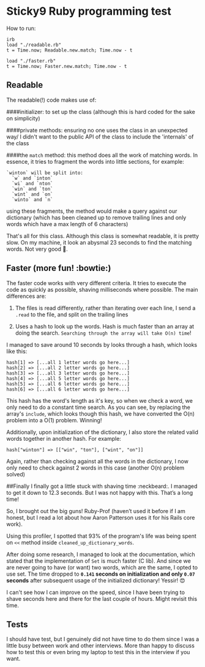 # Sticky9 Ruby programming test

How to run:

    irb
    load "./readable.rb"
    t = Time.now; Readable.new.match; Time.now - t

    load "./faster.rb"
    t = Time.now; Faster.new.match; Time.now - t


## Readable
The readable(!) code makes use of:

####initializer:
  to set up the class (although this is hard coded for the sake on simplicity)

####private methods:
  ensuring no one uses the class in an unexpected way/ I didn't want to the public API of the class to include the 'internals' of the class

####the `match` method:
  this method does all the work of matching words. In essence, it tries to fragment the words into little sections, for example:

    `winton` will be split into:
      `w` and `inton`
      `wi` and `nton`
      `win` and `ton`
      `wint` and `on`
      `winto` and `n`

  using these fragments, the method would make a query against our dictionary (which has been cleaned up to remove trailing lines and only words which have a max length of 6 characters)

  That's all for this class.  Although this class is somewhat readable, it is pretty slow.  On my machine, it look an abysmal 23 seconds to find the matching words.  Not very good :shit:.

## Faster (more fun! :bowtie:)
  The faster code works with very different criteria.  It tries to execute the code as quickly as possible, shaving milliseconds where possible. The main differences are:

  1) The files is read differently, rather than iterating over each line, I send a `.read` to the file, and split on the trailing lines

  2) Uses a hash to look up the words.  Hash is much faster than an array at doing the search. `Searching through the array will take O(n) time`!

  I managed to save around 10 seconds by looks through a hash, which looks like this:

    hash[1] => [...all 1 letter words go here...]
    hash[2] => [...all 2 letter words go here...]
    hash[3] => [...all 3 letter words go here...]
    hash[4] => [...all 5 letter words go here...]
    hash[5] => [...all 6 letter words go here...]
    hash[6] => [...all 6 letter words go here...]

  This hash has the word's length as it's key, so when we check a word, we only need to do a constant time search.  As you can see, by replacing the array's `include`, which looks though this hash, we have converted the O(n) problem into a O(1) problem.  Winning!

  Additionally, upon initialization of the dictionary, I also store the related valid words together in another hash.  For example:

    hash["winton"] => [["win", "ton"], ["wint", "on"]]

  Again, rather than checking against all the words in the dictionary, I now only need to check against 2 words in this case (another O(n) problem solved)

##Finally
  I finally got a little stuck with shaving time :neckbeard:.  I managed to get it down to 12.3 seconds.  But I was not happy with this.  That’s a long time!

  So, I brought out the big guns! Ruby-Prof (haven’t used it before if I am honest, but I read a lot about how Aaron Patterson uses it for his Rails core work).

  Using this profiler, I spotted that 93% of the program's life was being spent on `<<` method inside `cleaned_up_dictionary_words`.

  After doing some research, I managed to look at the documentation, which stated that the implementation of `Set` is much faster (C lib).  And since we are never going to have (or want) two words, which are the same, I opted to use set.  The time dropped to **`0.141` seconds on initialization and only `0.07` seconds** after subsequent usage of the initialized dictionary! Yessir! :heart_eyes:

  I can't see how I can improve on the speed, since I have been trying to shave seconds here and there for the last couple of hours.  Might revisit this time.

## Tests
  I should have test, but I genuinely did not have time to do them since I was a little busy between work and other interviews.  More than happy to discuss how to test this or even bring my laptop to test this in the interview if you want. 
